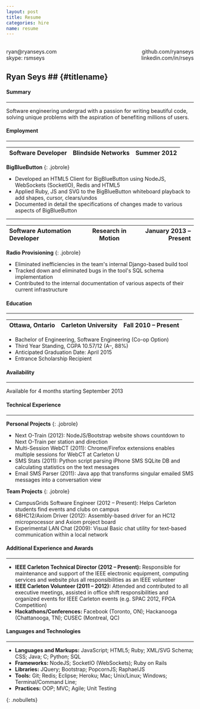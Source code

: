 ```yaml
---
layout: post
title: Resume
categories: hire
name: resume
---
```

<br />
<div>ryan@ryanseys.com
  <div style="float:right;">github.com/ryanseys</div>
</div>

<div style="float:right;">linkedin.com/in/rseys</div>
<div>skype: rsmseys</div>

## Ryan Seys ## {#titlename}

#### Summary
- - -
Software engineering undergrad with a passion for writing beautiful code, solving unique problems with the aspiration of benefiting millions of users.

#### Employment
- - -

Software Developer | Blindside Networks | Summer 2012 |
:------------------|:------------------:|------------:|
**BigBlueButton**
{: .jobrole}
- Developed an HTML5 Client for BigBlueButton using NodeJS, WebSockets (SocketIO), Redis and HTML5
- Applied Ruby, JS and SVG to the BigBlueButton whiteboard playback to add shapes, cursor, clears/undos
- Documented in detail the specifications of changes made to various aspects of BigBlueButton

<hr style="margin-top:4px;margin-bottom:4px;" />

Software Automation Developer | Research in Motion | January 2013 – Present |
:-----------------------------|:------------------:|-----------------------:|
**Radio Provisioning**
{: .jobrole}
- Eliminated inefficiencies in the team's internal Django-based build tool
- Tracked down and eliminated bugs in the tool's SQL schema implementation
- Contributed to the internal documentation of various aspects of their current infrastructure

#### Education
- - -

Ottawa, Ontario | Carleton University | Fall 2010 – Present |
:---------------|:-------------------:|--------------------:|
- Bachelor of Engineering, Software Engineering (Co-op Option)
- Third Year Standing, CGPA 10.57/12 (A–, 88%)
- Anticipated Graduation Date: April 2015
- Entrance Scholarship Recipient

#### Availability
- - -
Available for 4 months starting September 2013

#### Technical Experience
- - -
**Personal Projects**
{: .jobrole}
- Next O-Train (2012): NodeJS/Bootstrap website shows countdown to Next O-Train per station and direction
- Multi-Session WebCT (2011): Chrome/Firefox extensions enables multiple sessions for WebCT at Carleton U
- SMS Stats (2011): Python script parsing iPhone SMS SQLite DB and calculating statistics on the text messages
- Email SMS Parser (2011): Java app that transforms singular emailed SMS messages into a conversation view

**Team Projects**
{: .jobrole}
- CampusGrids Software Engineer (2012 – Present): Helps Carleton students find events and clubs on campus
- 68HC12/Axiom Driver (2012): Assembly-based driver for an HC12 microprocessor and Axiom project board
- Experimental LAN Chat (2009): Visual Basic chat utility for text-based communication within a local network


#### Additional Experience and Awards
- - -
- **IEEE Carleton Technical Director (2012 – Present):** Responsible for maintenance and support of the IEEE
electronic equipment, computing services and website plus all responsibilities as an IEEE volunteer
- **IEEE Carleton Volunteer (2011 – 2012):** Attended and contributed to all executive meetings, assisted in office
shift responsibilities and organized events for IEEE Carleton events (e.g. SPAC 2012, FPGA Competition)
- **Hackathons/Conferences:** Facebook (Toronto, ON); Hackanooga (Chattanooga, TN); CUSEC (Montreal, QC)

#### Languages and Technologies
- - -
- **Languages and Markups:**  JavaScript; HTML5; Ruby; XML/SVG Schema; CSS; Java; C; Python; SQL
- **Frameworks:**             NodeJS; SocketIO (WebSockets); Ruby on Rails
- **Libraries:**              JQuery; Bootstrap; PopcornJS; RaphaelJS
- **Tools:**                  Git; Redis; Eclipse; Heroku; Mac; Unix/Linux; Windows; Terminal/Command Line;
- **Practices:**              OOP; MVC; Agile; Unit Testing

{: .nobullets}
